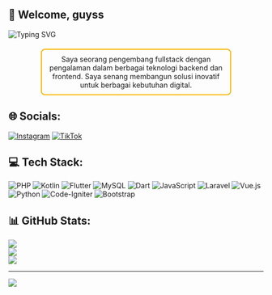 ## 🙌 Welcome, guyss

<p align="left">
  <img src="https://readme-typing-svg.herokuapp.com?font=Fira+Code&weight=600&size=24&pause=500&color=F7B500&center=true&width=435&lines=%F0%9F%91%8B+Hi%2C+I'm+Erwin;🚀+Freelance+Programmer;💻+Fullstack+Developer" alt="Typing SVG" />
</p>

<div style="border: 2px solid #F7B500; padding: 10px; border-radius: 8px; width: 70%; margin: 20px auto; text-align: center;">
  Saya seorang pengembang fullstack dengan pengalaman dalam berbagai teknologi backend dan frontend. Saya senang membangun solusi inovatif untuk berbagai kebutuhan digital.
</div>

## 🌐 Socials:
[![Instagram](https://img.shields.io/badge/Instagram-%23E4405F.svg?logo=Instagram&logoColor=white)](https://instagram.com/erwn.win_) [![TikTok](https://img.shields.io/badge/TikTok-%23000000.svg?logo=TikTok&logoColor=white)](https://tiktok.com/@@erwn.win_)  

## 💻 Tech Stack:
![PHP](https://img.shields.io/badge/php-%23777BB4.svg?style=for-the-badge&logo=php&logoColor=white) ![Kotlin](https://img.shields.io/badge/kotlin-%237F52FF.svg?style=for-the-badge&logo=kotlin&logoColor=white) ![Flutter](https://img.shields.io/badge/Flutter-%2302569B.svg?style=for-the-badge&logo=Flutter&logoColor=white) ![MySQL](https://img.shields.io/badge/mysql-4479A1.svg?style=for-the-badge&logo=mysql&logoColor=white) ![Dart](https://img.shields.io/badge/dart-%230175C2.svg?style=for-the-badge&logo=dart&logoColor=white) ![JavaScript](https://img.shields.io/badge/javascript-%23323330.svg?style=for-the-badge&logo=javascript&logoColor=%23F7DF1E) ![Laravel](https://img.shields.io/badge/laravel-%23FF2D20.svg?style=for-the-badge&logo=laravel&logoColor=white) ![Vue.js](https://img.shields.io/badge/vue.js-%2335495e.svg?style=for-the-badge&logo=vuedotjs&logoColor=%234FC08D) ![Python](https://img.shields.io/badge/python-3670A0?style=for-the-badge&logo=python&logoColor=ffdd54) ![Code-Igniter](https://img.shields.io/badge/CodeIgniter-%23EF4223.svg?style=for-the-badge&logo=codeIgniter&logoColor=white) ![Bootstrap](https://img.shields.io/badge/bootstrap-%238511FA.svg?style=for-the-badge&logo=bootstrap&logoColor=white)

## 📊 GitHub Stats:
![](https://github-readme-stats.vercel.app/api?username=erwnwin&theme=dark&hide_border=false&include_all_commits=false&count_private=false)<br/>
![](https://github-readme-streak-stats.herokuapp.com/?user=erwnwin&theme=dark&hide_border=false)<br/>
![](https://github-readme-stats.vercel.app/api/top-langs/?username=erwnwin&theme=dark&hide_border=false&include_all_commits=false&count_private=false&layout=compact)

---
[![](https://visitcount.itsvg.in/api?id=erwnwin&icon=0&color=0)](https://visitcount.itsvg.in)

<!-- Proudly created with GPRM ( https://gprm.itsvg.in ) -->
